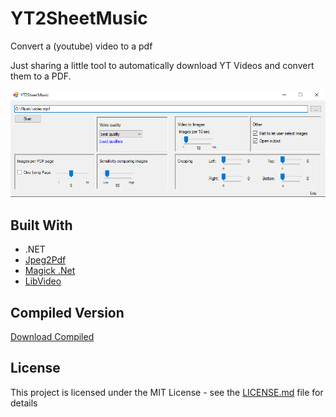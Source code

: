 # YT2SheetMusic
Convert a (youtube) video to a pdf

Just sharing a little tool to automatically download YT Videos and convert them to a PDF.

![sample image](https://raw.githubusercontent.com/Beat2er/YT2SheetMusic/master/sample.png)

## Built With

* .NET
* [Jpeg2Pdf](https://sourceforge.net/projects/jpeg2pdf/)
* [Magick .Net](https://github.com/dlemstra/Magick.NET)
* [LibVideo](https://github.com/i3arnon/libvideo)

## Compiled Version

[Download Compiled](https://github.com/Beat2er/YT2SheetMusic/blob/master/compiled/Opener.zip?raw=true)

## License

This project is licensed under the MIT License - see the [LICENSE.md](LICENSE.md) file for details